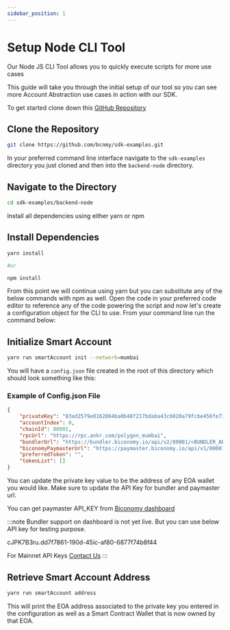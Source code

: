 ```yaml
---
sidebar_position: 1
---
```


# Setup Node CLI Tool

Our Node JS CLI Tool allows you to quickly execute scripts for more use cases

This guide will take you through the initial setup of our tool so you can see
more Account Abstraction use cases in action with our SDK.

To get started clone down this
[GitHub Repository](https://github.com/bcnmy/sdk-examples)

## Clone the Repository

```bash
git clone https://github.com/bcnmy/sdk-examples.git
```

In your preferred command line interface navigate to the `sdk-examples`
directory you just cloned and then into the `backend-node` directory.

## Navigate to the Directory

```bash
cd sdk-examples/backend-node
```

Install all dependencies using either yarn or npm

## Install Dependencies

```bash
yarn install

#or

npm install
```

From this point we will continue using yarn but you can substitute any of the
below commands with npm as well. Open the code in your preferred code editor to
reference any of the code powering the script and now let's create a
configuration object for the CLI to use. From your command line run the command
below:

## Initialize Smart Account

```bash
yarn run smartAccount init --network=mumbai
```

You will have a `config.json` file created in the root of this directory which
should look something like this:

### Example of Config.json File

```json
{
    "privateKey": "83ad2579e0162864ba0b48f217bdaba43c6020a79fcbe456fe736c524bbaa8d5",
    "accountIndex": 0,
    "chainId": 80001,
    "rpcUrl": "https://rpc.ankr.com/polygon_mumbai",
    "bundlerUrl": "https://bundler.biconomy.io/api/v2/80001/<BUNDLER_API_KEY_OBTAINED_FROM_BICONOMY>",
    "biconomyPaymasterUrl": "https://paymaster.biconomy.io/api/v1/80001/<YOUR_PAYMASTER_API_KEY_FROM_DASHBOARD>",
    "preferredToken": "",
    "tokenList": []
}
```

You can update the private key value to be the address of any EOA wallet you
would like. Make sure to update the API Key for bundler and paymaster url.

You can get paymaster API_KEY from
[Biconomy dashboard](https://dashboard.biconomy.io)

:::note Bundler support on dashboard is not yet live. But you can use below API
key for testing purpose.

cJPK7B3ru.dd7f7861-190d-45ic-af80-6877f74b8f44

For Mainnet API Keys [Contact Us](https://t.me/rhicsanchez) :::

## Retrieve Smart Account Address

```bash
yarn run smartAccount address
```

This will print the EOA address associated to the private key you entered in the
configuration as well as a Smart Contract Wallet that is now owned by that EOA.
